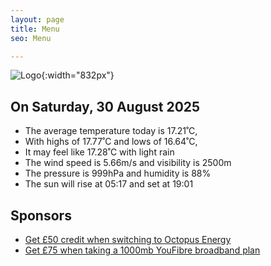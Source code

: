 ```yaml
---
layout: page
title: Menu
seo: Menu

---
```


![Logo](/images/logo.jpg){:width="832px"}

<!-- weather_marker starts -->
## On Saturday, 30 August 2025

- The average temperature today is 17.21˚C,
- With highs of 17.77˚C and lows of 16.64˚C,
- It may feel like 17.28˚C with light rain
- The wind speed is 5.66m/s and visibility is 2500m
- The pressure is 999hPa and humidity is 88%
- The sun will rise at 05:17 and set at 19:01

<!-- weather_marker ends -->

## Sponsors

- [Get £50 credit when switching to Octopus Energy](https://bit.ly/3oD1nnS)
- [Get £75 when taking a 1000mb YouFibre broadband plan](https://aklam.io/91zWhU?)
